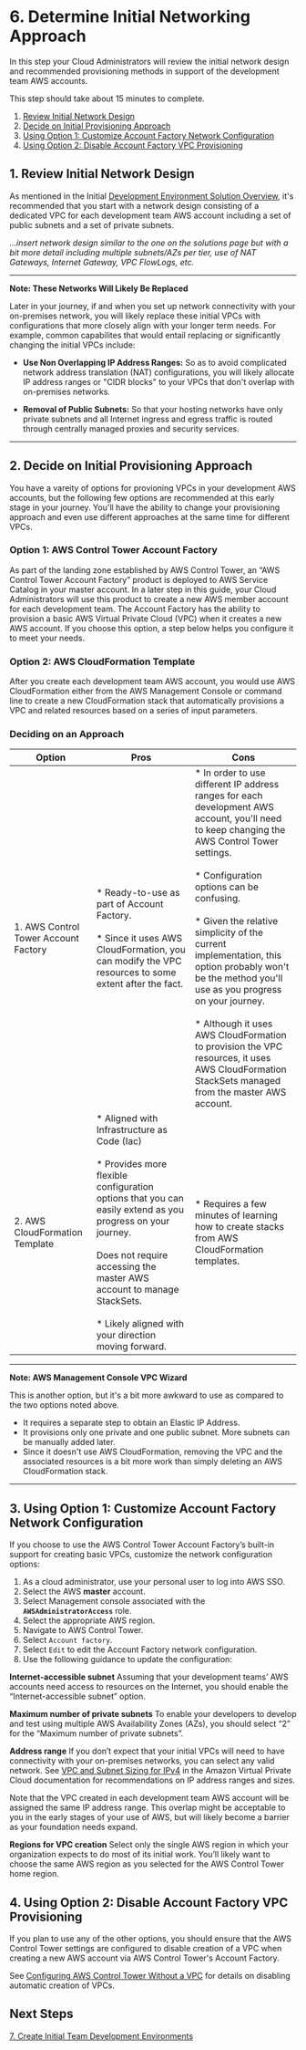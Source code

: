 # 6. Determine Initial Networking Approach

In this step your Cloud Administrators will review the initial network design and recommended provisioning methods in support of the development team AWS accounts.

This step should take about 15 minutes to complete.

1. [Review Initial Network Design](#1-review-initial-network-design)
2. [Decide on Initial Provisioning Approach](#2-decide-on-initial-provisioning-approach)
3. [Using Option 1: Customize Account Factory Network Configuration](#3-using-option-1-customize-account-factory-network-configuration)
4. [Using Option 2: Disable Account Factory VPC Provisioning](#4-using-option-2-disable-account-factory-vpc-provisioning)
 

## 1. Review Initial Network Design

As mentioned in the Initial [Development Environment Solution Overview](1-2-solution.md#vpc-network-for-each-development-team-aws-account), it's recommended that you start with a network design consisting of a dedicated VPC for each development team AWS account including a set of public subnets and a set of private subnets.

*...insert network design similar to the one on the solutions page but with a bit more detail including multiple subnets/AZs per tier, use of NAT Gateways, Internet Gateway, VPC FlowLogs, etc.*

---
**Note: These Networks Will Likely Be Replaced**

Later in your journey, if and when you set up network connectivity with your on-premises network, you will likely replace these initial VPCs with configurations that more closely align with your longer term needs. For example, common capabilites that would entail replacing or significantly changing the initial VPCs include:

* **Use Non Overlapping IP Address Ranges:** So as to avoid complicated network address translation (NAT) configurations, you will likely allocate IP address ranges or "CIDR blocks" to your VPCs that don't overlap with on-premises networks.

* **Removal of Public Subnets:** So that your hosting networks have only private subnets and all Internet ingress and egress traffic is routed through centrally managed proxies and security services.

---

## 2. Decide on Initial Provisioning Approach

You have a vareity of options for provioning VPCs in your development AWS accounts, but the following few options are recommended at this early stage in your journey. You'll have the ability to change your provisioning approach and even use different approaches at the same time for different VPCs.
 
### Option 1: AWS Control Tower Account Factory

As part of the landing zone established by AWS Control Tower, an “AWS Control Tower Account Factory” product is deployed to AWS Service Catalog in your master account.  In a later step in this guide, your Cloud Administrators will use this product to create a new AWS member account for each development team. The Account Factory has the ability to provision a basic AWS Virtual Private Cloud (VPC) when it creates a new AWS account. If you choose this option, a step below helps you configure it to meet your needs.

### Option 2: AWS CloudFormation Template

After you create each development team AWS account, you would use AWS CloudFormation either from the AWS Management Console or command line to create a new CloudFormation stack that automatically provisions a VPC and related resources based on a series of input parameters.

### Deciding on an Approach

|Option|Pros|Cons|
|------|----|----|
|1. AWS Control Tower Account Factory|* Ready-to-use as part of Account Factory.<br><br>* Since it uses AWS CloudFormation, you can modify the VPC resources to some extent after the fact.|* In order to use different IP address ranges for each development AWS account, you'll need to keep changing the AWS Control Tower settings.<br><br>* Configuration options can be confusing.<br><br>* Given the relative simplicity of the current implementation, this option probably won't be the method you'll use as you progress on your journey.<br><br>* Although it uses AWS CloudFormation to provision the VPC resources, it uses AWS CloudFormation StackSets managed from the master AWS account.|
|2. AWS CloudFormation Template|* Aligned with Infrastructure as Code (Iac)<br><br>* Provides more flexible configuration options that you can easily extend as you progress on your journey.<br><br>Does not require accessing the master AWS account to manage StackSets.<br><br>* Likely aligned with your direction moving forward.|* Requires a few minutes of learning how to create stacks from AWS CloudFormation templates.|

---
**Note: AWS Management Console VPC Wizard**

This is another option, but it's a bit more awkward to use as compared to the two options noted above.

* It requires a separate step to obtain an Elastic IP Address.
* It provisions only one private and one public subnet. More subnets can be manually added later.
* Since it doesn't use AWS CloudFormation, removing the VPC and the associated resources is a bit more work than simply deleting an AWS CloudFormation stack.

---

## 3. Using Option 1: Customize Account Factory Network Configuration

If you choose to use the AWS Control Tower Account Factory’s built-in support for creating basic VPCs, customize the network configuration options:

1. As a cloud administrator, use your personal user to log into AWS SSO.
2. Select the AWS **master** account.
3. Select Management console associated with the **`AWSAdministratorAccess`** role.
4. Select the appropriate AWS region.
5. Navigate to AWS Control Tower.
6. Select `Account factory`.
7. Select `Edit` to edit the Account Factory network configuration.
8. Use the following guidance to update the configuration:

**Internet-accessible subnet**
Assuming that your development teams’ AWS accounts need access to resources on the Internet, you should enable the “Internet-accessible subnet” option.

**Maximum number of private subnets**
To enable your developers to develop and test using multiple AWS Availability Zones (AZs), you should select “2” for the “Maximum number of private subnets”.

**Address range**
If you don’t expect that your initial VPCs will need to have connectivity with your on-premises networks, you can select any valid network. See [VPC and Subnet Sizing for IPv4](https://docs.aws.amazon.com/vpc/latest/userguide//VPC_Subnets.html#vpc-sizing-ipv4) in the Amazon Virtual Private Cloud documentation for recommendations on IP address ranges and sizes. 

Note that the VPC created in each development team AWS account will be assigned the same IP address range. This overlap might be acceptable to you in the early stages of your use of AWS, but will likely become a barrier as your foundation needs expand.

**Regions for VPC creation**
 Select only the single AWS region in which your organization expects to do most of its initial work. You’ll likely want to choose the same AWS region as you selected for the AWS Control Tower home region.

## 4. Using Option 2: Disable Account Factory VPC Provisioning

If you plan to use any of the other options, you should ensure that the AWS Control Tower settings are configured to disable creation of a VPC when creating a new AWS account via AWS Control Tower's Account Factory. 

See [Configuring AWS Control Tower Without a VPC](https://docs.aws.amazon.com/controltower/latest/userguide/configure-without-vpc.html) for details on disabling automatic creation of VPCs.

 ## Next Steps

[7. Create Initial Team Development Environments](2-7-create-team-dev-environments.md)
